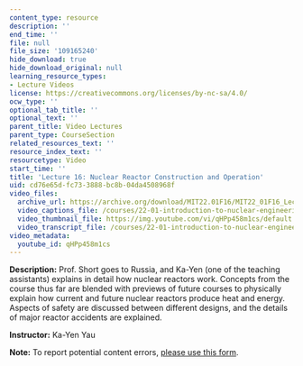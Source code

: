 ```yaml
---
content_type: resource
description: ''
end_time: ''
file: null
file_size: '109165240'
hide_download: true
hide_download_original: null
learning_resource_types:
- Lecture Videos
license: https://creativecommons.org/licenses/by-nc-sa/4.0/
ocw_type: ''
optional_tab_title: ''
optional_text: ''
parent_title: Video Lectures
parent_type: CourseSection
related_resources_text: ''
resource_index_text: ''
resourcetype: Video
start_time: ''
title: 'Lecture 16: Nuclear Reactor Construction and Operation'
uid: cd76e65d-fc73-3888-bc8b-04da4508968f
video_files:
  archive_url: https://archive.org/download/MIT22.01F16/MIT22_01F16_Lec16_300k.mp4
  video_captions_file: /courses/22-01-introduction-to-nuclear-engineering-and-ionizing-radiation-fall-2016/16cb4580a55d5d8790f2cc0128f7fd28_qHPp458m1cs.vtt
  video_thumbnail_file: https://img.youtube.com/vi/qHPp458m1cs/default.jpg
  video_transcript_file: /courses/22-01-introduction-to-nuclear-engineering-and-ionizing-radiation-fall-2016/cf99172c295d104c0d80078a1b141d34_qHPp458m1cs.pdf
video_metadata:
  youtube_id: qHPp458m1cs
---
```


**Description:** Prof. Short goes to Russia, and Ka-Yen (one of the teaching assistants) explains in detail how nuclear reactors work. Concepts from the course thus far are blended with previews of future courses to physically explain how current and future nuclear reactors produce heat and energy. Aspects of safety are discussed between different designs, and the details of major reactor accidents are explained.

**Instructor:** Ka-Yen Yau

**Note:** To report potential content errors, [please use this form](https://forms.gle/8B2zcUvfCtgJdTdE7).


